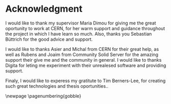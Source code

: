 
# Acknowledgment

I would like to thank my supervisor Maria Dimou for giving me the great oportunity to work at CERN, for her warm support and guidance throughout the project in which I have learn so much. Also, thanks you Sebastian Büttrich for the good advice and support.

I would like to thanks Asier and Michal from CERN for their great help, as well as Rubens and Joaim from Community Solid Server for the amazing support their give me and the community in general. I would like to thanks Digita for leting me experiment with their unrealesed software and providing support.

Finaly, I would like to experess my gratitute to Tim Berners-Lee, for creating such great technologies and thesis oportunities..

\newpage
\pagenumbering{gobble}

<!-- 
I would like to express my gratitute to my supervisor Maria Dimou for givin me the oportunity to work on this thesis, and also my university supervisor Sebastian Büttrich for his relevant 
 SIr TimBL being a leader in front, not above. Creativity/ethics/phylosophy
 Maria allow to work at CERN
 Jan pointing me to the thesis
 Asier Michal great support
 Digita allowing me to use the proxy
 Rubens and Joakim for the incredible support, would have gain so much knowledge without their precious help
  -->
